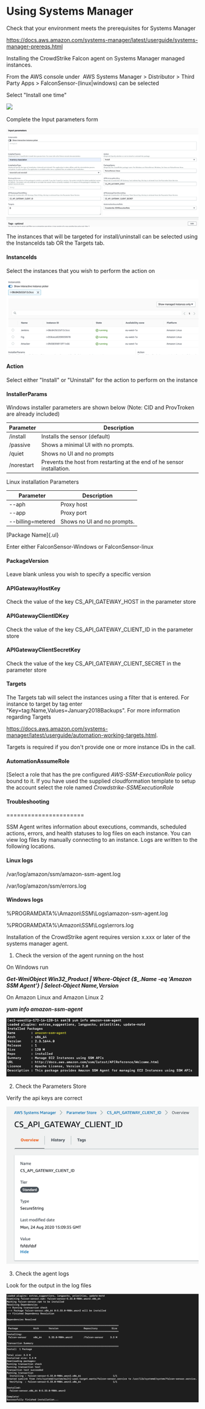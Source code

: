 Using Systems Manager
=====================

Check that your environment meets the prerequisites for Systems Manager

<https://docs.aws.amazon.com/systems-manager/latest/userguide/systems-manager-prereqs.html>

Installing the CrowdStrike Falcon agent on Systems Manager managed
instances.

From the AWS console under  AWS Systems Manager \> Distributor \> Third
Party Apps > FalconSensor-(linux\|windows) can be selected 

Select "Install one time"


![](.//media/image1.tiff)

Complete the Input parameters form

![](.//media/image2.png)

The instances that will be targeted for install/uninstall can be
selected using the InstanceIds tab OR the Targets tab.

#### InstanceIds

Select the instances that you wish to perform the action on

![](.//media/image3.png)

#### Action

Select either "Install" or "Uninstall" for the action to perform on the
instance

#### InstallerParams

Windows installer parameters are shown below (Note: CID and ProvTroken
are already included)

Parameter     | Description                                        
-------------- |-------------------
 /install       | Installs the sensor (default)
 /passive       | Shows a minimal UI with no prompts.                
/quiet         | Shows no UI and no prompts
/norestart     | Prevents the host from restarting at the end of he sensor installation.                           |


Linux installation Parameters

  Parameter   |         Description
-------------- |-------------------
  \--aph       |        Proxy host
  \--app        |       Proxy port
  \--billing=metered  | Shows no UI and no prompts.

[Package Name]{.ul}

Enter either FalconSensor-Windows or FalconSensor-linux

#### PackageVersion

Leave blank unless you wish to specify a specific version

#### APIGatewayHostKey

Check the value of the key CS_API_GATEWAY_HOST in the parameter store

#### APIGatewayClientIDKey

Check the value of the key CS_API_GATEWAY_CLIENT_ID in the parameter
store

#### APIGatewayClientSecretKey

Check the value of the key CS_API_GATEWAY_CLIENT_SECRET in the parameter
store

#### Targets

The Targets tab will select the instances using a filter that is
entered. For instance to target by tag enter
"Key=tag:Name,Values=January2018Backups". For more information regarding
Targets

<https://docs.aws.amazon.com/systems-manager/latest/userguide/automation-working-targets.html>.

Targets is required if you don\'t provide one or more instance IDs in
the call.

#### AutomationAssumeRole

[Select a role that has the pre configured *AWS-SSM-ExecutionRole* policy
bound to it. If you have used the supplied cloudformation template to
setup the account select the role named
*Crowdstrike-SSMExecutionRole*

#### Troubleshooting
======================

SSM Agent writes information about executions, commands, scheduled
actions, errors, and health statuses to log files on each instance. You
can view log files by manually connecting to an instance. Logs are
written to the following locations.

#### Linux logs

/var/log/amazon/ssm/amazon-ssm-agent.log

/var/log/amazon/ssm/errors.log

#### Windows logs

%PROGRAMDATA%\\Amazon\\SSM\\Logs\\amazon-ssm-agent.log

%PROGRAMDATA%\\Amazon\\SSM\\Logs\\errors.log

Installation of the CrowdStrike agent requires version x.xxx or later of
the systems manager agent.

1.  Check the version of the agent running on the host

On Windows run

***Get-WmiObject Win32_Product \| Where-Object {\$\_.Name -eq \'Amazon
SSM Agent\'} \| Select-Object Name,Version***

On Amazon Linux and Amazon Linux 2

***yum info amazon-ssm-agent***

![](.//media/image4.png)

2.  Check the Parameters Store

Verify the api keys are correct

![](.//media/image5.png)

3.  Check the agent logs

Look for the output in the log files

![](.//media/image6.png)

